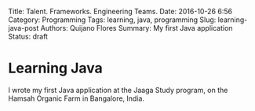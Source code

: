 Title: Talent. Frameworks. Engineering Teams.
Date: 2016-10-26 6:56
Category: Programming
Tags: learning, java, programming
Slug: learning-java-post
Authors: Quijano Flores
Summary: My first Java application
Status: draft

# Learning Java


I wrote my first Java application at the Jaaga Study program, on the Hamsah Organic Farm in Bangalore, India.